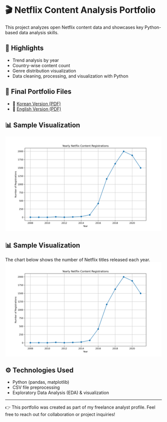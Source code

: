 # 🎬 Netflix Content Analysis Portfolio

This project analyzes open Netflix content data and showcases key Python-based data analysis skills.

## 📌 Highlights

- Trend analysis by year
- Country-wise content count
- Genre distribution visualization
- Data cleaning, processing, and visualization with Python

## 📁 Final Portfolio Files

- 📄 [Korean Version (PDF)](https://github.com/gaga152123/netflix-portfolio/blob/main/넷플릭스_콘텐츠_포트폴리오_최종.pdf)
- 📄 [English Version (PDF)](https://github.com/gaga152123/netflix-portfolio/blob/main/Netflix_Content_Analysis_Portfolio_Final.pdf)


## 📊 Sample Visualization  
![Netflix Content by Year](year_trend.png)


## 📊 Sample Visualization  
The chart below shows the number of Netflix titles released each year.  
![Netflix Content by Year](year_trend.png)



## ⚙️ Technologies Used

- Python (pandas, matplotlib)
- CSV file preprocessing
- Exploratory Data Analysis (EDA) & visualization

---

👉 This portfolio was created as part of my freelance analyst profile.
Feel free to reach out for collaboration or project inquiries!
